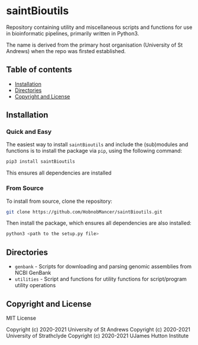# saintBioutils

Repository containing utility and miscellaneous scripts and functions for use in bioinformatic pipelines, primarily written in Python3.

The name is derived from the primary host organisation (University of St Andrews) when the repo was firsted established.

## Table of contents
<!-- TOC -->
- [Installation](#installation)
- [Directories](#directories)
- [Copyright and License](#copyright-and-license)
<!-- /TOC -->

## Installation

### Quick and Easy

The easiest way to install `saintBioutils` and include the (sub)modules and functions is to install the package via `pip`, using the following command:  
```bash
pip3 install saintBioutils
```
This ensures all dependencies are installed

### From Source

To install from source, clone the repository:
```bash
git clone https://github.com/HobnobMancer/saintBioutils.git
```
Then install the package, which ensures all dependencies are also installed:  
```bash
python3 <path to the setup.py file>
```

## Directories

- `genbank` - Scripts for downloading and parsing genomic assemblies from NCBI GenBank
- `utilities` - Script and functions for utility functions for script/program utility operations

## Copyright and License

MIT License

Copyright (c) 2020-2021 University of St Andrews
Copyright (c) 2020-2021 University of Strathclyde
Copyright (c) 2020-2021 UJames Hutton Institute
